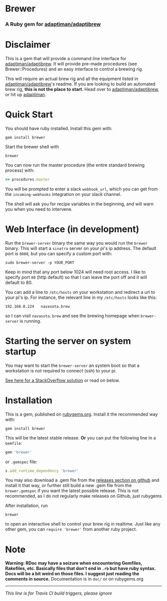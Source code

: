 # Brewer
### A Ruby gem for [adaptiman/adaptibrew](http://github.com/adaptiman/adaptibrew)

# Disclaimer
This is a gem that will provide a command line interface for [adaptiman/adaptibrew](http://github.com/adaptiman/adaptibrew). It will provide pre-made procedures (see Brewer::Procedures) and an easy interface to control a brewing rig.

This will require an actual brew rig and all the equipment listed in [adaptiman/adaptibrew](https://github.com/adaptiman/adaptibrew)'s readme. If you are looking to build an automated brew rig, **this is not the place to start**. Head over to [adaptiman/adaptibrew](https://github.com/adaptiman/adaptibrew), or hit up [adaptiman](https://github.com/adaptiman).

# Quick Start

You should have ruby installed. Install this gem with:

```shell
gem install brewer
```

Start the brewer shell with

```shell
brewer
```


You can now run the master procedure (the entire standard brewing process) with:

```ruby
>> procedures.master
```


You will be prompted to enter a slack `webhook_url`, which you can get from the `incoming-webhooks` integration on your slack channel.


The shell will ask you for recipe variables in the beginning, and will warn you when you need to intervene.

# Web Interface (in development)
Run the `brewer-server` binary the same way you would run the `brewer` binary. This will start a `sinatra` server on your pi's ip address. The default port is `8080`, but you can specify a custom port with:

```shell
sudo brewer-server -p YOUR_PORT
```

Keep in mind that any port below 1024 will need root access. I like to specify port `80` (http default) so that I can leave the port off and it will default to 80.

You can add a line to `/etc/hosts` on your workstation and redirect a url to your pi's ip. For instance, the relevant line in my `/etc/hosts` looks like this:

```shell
192.168.0.224   navasota.brew
```

so I can visit `navasota.brew` and see the brewing homepage when `brewer-server` is running.

# Starting the server on system startup

You may want to start the `brewer-server` an system boot so that a workstation is not required to connect (ssh) to your pi.

[See here for a StackOverflow solution](https://raspberrypi.stackexchange.com/a/8735) or read on below.

# Installation
This is a gem, published on [rubygems.org](http://rubygems.org). Install it the recommended way with:
```shell
gem install brewer
```
This will be the latest stable release.
**Or** you can put the following line in a `Gemfile`:
```ruby
gem 'brewer'
```
or `.gemspec` file:
```ruby
s.add_runtime_dependency 'brewer'
```

You may also download a .gem file from the [releases section on github](https://github.com/llamicron/brewer/releases) and install it that way, or further still build a new .gem file from the `brewer.gemspec` if you want the latest possible release. This is not recommended, as I do not regularly make releases on Github, just rubygems

After installation, run
```shell
brewer
```
to open an interactive shell to control your brew rig in realtime. Just like any other gem, you can `require 'brewer'` from another ruby project.

# Note
**Warning: RDoc may have a seizure when encountering Gemfiles, Rakefiles, etc. Basically files that don't end in `.rb` but have ruby syntax. Docs will be a bit weird on those files. I suggest just reading the comments in source.**
Documentation is in `doc/` or on rubygems.org

---

*This line is for Travis CI build triggers, please ignore*
